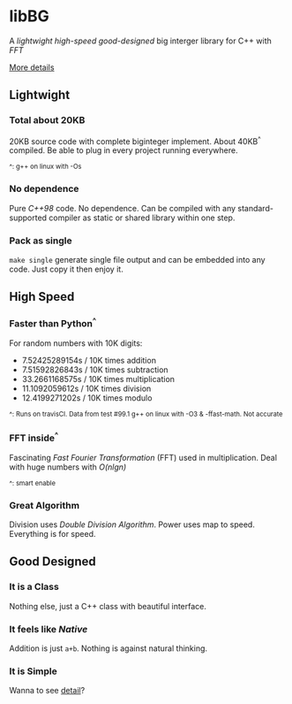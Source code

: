 # libBG
A *lightwight* *high-speed* *good-designed* big interger library for C++ with *FFT*

[More details](ORIGIN.md)

## Lightwight
### Total about 20KB
20KB source code with complete biginteger implement. About 40KB<sup>^</sup> compiled. Be able to plug in every project running everywhere.

<sub>^: g++ on linux with -Os</sub>

### No dependence
Pure *C++98* code. No dependence. Can be compiled with any standard-supported compiler as static or shared library within one step.

### Pack as single
<code>make single</code> generate single file output and can be embedded into any code. Just copy it then enjoy it.

## High Speed
### Faster than Python<sup>^</sup>
For random numbers with 10K digits:

  * 7.52425289154s / 10K times addition
  * 7.51592826843s / 10K times subtraction
  * 33.2661168575s / 10K times multiplication
  * 11.1092059612s / 10K times division
  * 12.4199271202s / 10K times modulo

<sub>^: Runs on travisCI. Data from test #99.1 g++ on linux with -O3 & -ffast-math. Not accurate</sub>

### FFT inside<sup>^</sup>
Fascinating *Fast Fourier Transformation* (FFT) used in multiplication. Deal with huge numbers with *O(nlgn)*

<sub>^: smart enable</sub>

### Great Algorithm
Division uses *Double Division Algorithm*. Power uses map to speed. Everything is for speed.

## Good Designed
### It is a Class
Nothing else, just a C++ class with beautiful interface.

### It feels like *Native*
Addition is just <code>a+b</code>. Nothing is against natural thinking.

### It is Simple
Wanna to see [detail](ORIGIN.md)?
